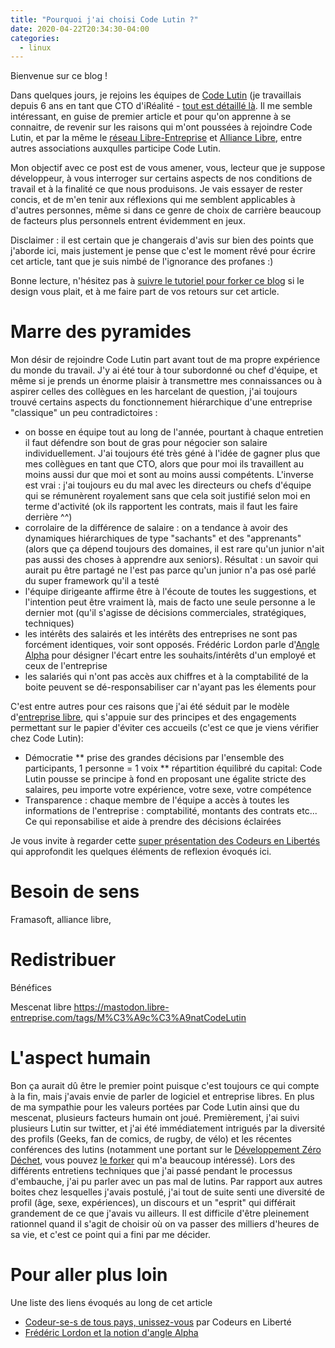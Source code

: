 ```yaml
---
title: "Pourquoi j'ai choisi Code Lutin ?"
date: 2020-04-22T20:34:30-04:00
categories:
  - linux
---
```

Bienvenue sur ce blog !

Dans quelques jours, je rejoins les équipes de [Code Lutin](https://codelutin.com) (je travaillais depuis 6 ans en tant que CTO d'iRéalité - [tout est détaillé là](/about/). Il me semble intéressant, en guise de premier article et pour qu'on apprenne à se connaitre, de revenir sur les raisons qui m'ont poussées à rejoindre Code Lutin, et par la même le [réseau Libre-Entreprise](http://www.libre-entreprise.org/) et [Alliance Libre](http://www.alliance-libre.org/), entre autres associations auxqulles participe Code Lutin.

Mon objectif avec ce post est de vous amener, vous, lecteur que je suppose développeur, à vous interroger sur certains aspects de nos conditions de travail et à la finalité ce que nous produisons. Je vais essayer de rester concis, et de m'en tenir aux réflexions qui me semblent applicables à d'autres personnes, même si dans ce genre de choix de carrière beaucoup de facteurs plus personnels entrent évidemment en jeux.

Disclaimer : il est certain que je changerais d'avis sur bien des points que j'aborde ici, mais justement je pense que c'est le moment rêvé pour écrire cet article, tant que je suis nimbé de l'ignorance des profanes :)

Bonne lecture, n'hésitez pas à [suivre le tutoriel pour forker ce blog](/forkme/) si le design vous plait, et à me faire part de vos retours sur cet article.

# Marre des pyramides
Mon désir de rejoindre Code Lutin part avant tout de ma propre expérience du monde du travail. J'y ai été tour à tour subordonné ou chef d'équipe, et même si je prends un énorme plaisir à transmettre mes connaissances ou à aspirer celles des collègues en les harcelant de question, j'ai toujours trouvé certains aspects du fonctionnement hiérarchique d'une entreprise "classique" un peu contradictoires :
* on bosse en équipe tout au long de l'année, pourtant à chaque entretien il faut défendre son bout de gras pour négocier son salaire individuellement. J'ai toujours été très géné à l'idée de gagner plus que mes collègues en tant que CTO, alors que pour moi ils travaillent au moins aussi dur que moi et sont au moins aussi compétents. L'inverse est vrai : j'ai toujours eu du mal avec les directeurs ou chefs d'équipe qui se rémunèrent royalement sans que cela soit justifié selon moi en terme d'activité (ok ils rapportent les contrats, mais il faut les faire derrière ^^)
* corrolaire de la différence de salaire : on a tendance à avoir des dynamiques hiérarchiques de type "sachants" et des "apprenants" (alors que ça dépend toujours des domaines, il est rare qu'un junior n'ait pas aussi des choses à apprendre aux seniors). Résultat : un savoir qui aurait pu être partagé ne l'est pas parce qu'un junior n'a pas osé parlé du super framework qu'il a testé
* l'équipe dirigeante affirme être à l'écoute de toutes les suggestions, et l'intention peut être vraiment là, mais de facto une seule personne a le dernier mot (qu'il s'agisse de décisions commerciales, stratégiques, techniques)
* les intérêts des salairés et les intérêts des entreprises ne sont pas forcément identiques, voir sont opposés. Frédéric Lordon parle d'[Angle Alpha](https://www.youtube.com/watch?v=87sEeVj057Q) pour désigner l'écart entre les souhaits/intérêts d'un employé et ceux de l'entreprise
* les salariés qui n'ont pas accès aux chiffres et à la comptabilité de la boite peuvent se dé-responsabiliser car n'ayant pas les élements pour 

C'est entre autres pour ces raisons que j'ai été séduit par le modèle d'[entreprise libre](http://www.libre-entreprise.org/), qui s'appuie sur des principes et des engagements permettant sur le papier d'éviter ces accueils (c'est ce que je viens vérifier chez Code Lutin):
* Démocratie
** prise des grandes décisions par l'ensemble des participants, 1 personne = 1 voix
** répartition équilibré du capital: Code Lutin pousse se principe à fond en proposant une égalite stricte des salaires, peu importe votre expérience, votre sexe, votre compétence
* Transparence : chaque membre de l'équipe a accès à toutes les informations de l'entreprise : comptabilité, montants des contrats etc... Ce qui reponsabilise et aide à prendre des décisions éclairées

Je vous invite à regarder cette [super présentation des Codeurs en Libertés](https://video.passageenseine.fr/videos/watch/a6a71871-7dd3-4f9e-bd6e-3893cdb46c88) qui approfondit les quelques éléments de reflexion évoqués ici.

# Besoin de sens
Framasoft, alliance libre, 

# Redistribuer

Bénéfices

Mescenat libre
https://mastodon.libre-entreprise.com/tags/M%C3%A9c%C3%A9natCodeLutin

# L'aspect humain
Bon ça aurait dû être le premier point puisque c'est toujours ce qui compte à la fin, mais j'avais envie de parler de logiciel et entreprise libres. En plus de ma sympathie pour les valeurs portées par Code Lutin ainsi que du mescenat, plusieurs facteurs humain ont joué. Premièrement, j'ai suivi plusieurs Lutin sur twitter, et j'ai été immédiatement intrigués par la diversité des profils (Geeks, fan de comics, de rugby, de vélo) et les récentes conférences des lutins (notamment une portant sur le [Développement Zéro Déchet](http://cbossard.page.nuiton.org/presentation-dev-zero-dechet/#1), vous pouvez [le forker](/forkme/) qui m'a beaucoup intéressé). Lors des différents entretiens techniques que j'ai passé pendant le processus d'embauche, j'ai pu parler avec un pas mal de lutins. Par rapport aux autres boites chez lesquelles j'avais postulé, j'ai tout de suite senti une diversité de profil (âge, sexe, expériences), un discours et un "esprit" qui différait grandement de ce que j'avais vu ailleurs.
Il est difficile d'être pleinement rationnel quand il s'agit de choisir où on va passer des milliers d'heures de sa vie, et c'est ce point qui a fini par me décider.

# Pour aller plus loin
Une liste des liens évoqués au long de cet article
* [Codeur-se-s de tous pays, unissez-vous](https://video.passageenseine.fr/videos/watch/a6a71871-7dd3-4f9e-bd6e-3893cdb46c88) par Codeurs en Liberté
* [Frédéric Lordon et la notion d'angle Alpha](https://www.youtube.com/watch?v=87sEeVj057Q)